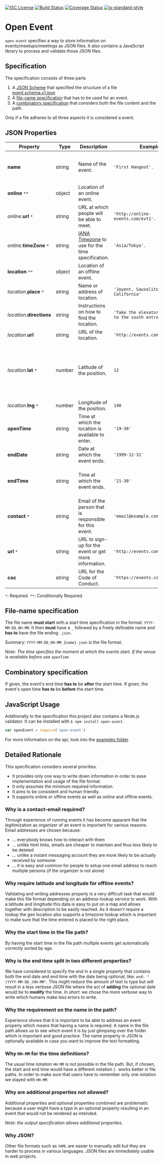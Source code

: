 [![ISC License](https://img.shields.io/badge/license-ISC-brightgreen.svg?style=flat)](https://tldrlegal.com/license/-isc-license)
[![Build Status](https://travis-ci.org/opengh/open-event.svg?branch=master)](https://travis-ci.org/opengh/open-event)
[![Coverage Status](https://coveralls.io/repos/github/opengh/open-event/badge.svg?branch=master)](https://coveralls.io/github/opengh/open-event?branch=master)
[![js-standard-style](https://img.shields.io/badge/code%20style-standard-brightgreen.svg)](http://standardjs.com/)

# Open Event
`open-event` specifies a way to store information on events/meetups/meetings 
as JSON files. It also contains a JavaScript library to process and validate
those JSON files.

## Specification
The specification consists of three parts

1. A [JSON Scheme](http://json-schema.org/) that specified the structure of a
file [event.schema.v1.json](https://github.com/opengh/open-event/blob/master/event.schema.v1.json)
2. A [file-name specification](#file-name-specification) that has to be used
for an event.
3. A [combinatory specification](#combinatory-specification) that considers
both the file content and the path.

Only if a file adheres to all three aspects it is considered a event.

## JSON Properties

| Property | Type | Description | Example | Note |
|----------|------|-------------|---------|------|
| **name** | string | Name of the event. | `'First Hangout'. ` | _If not given, it will default to {user}/{repo}/#{number-of-event}._ |
| **online** `**` | object | Location of an online event. |  |  |
| _online._**url** `*` | string | URL at which people will be able to meet. | `'http://online-events.com/evt1'.` |  |
| _online._**timeZone** `*` | string | [IANA Timezone](https://en.wikipedia.org/wiki/List_of_tz_database_time_zones) to use for the time specification. | `'Asia/Tokyo'.` |  |
| **location** `**` | object | Location of an offline event. |  |  |
| _location._**place** `*` | string | Name or address of location. | `'Joyent, Sausolito California'` |  |
| _location._**directions** | string | Instructions on how to find the location. | `'Take the elevator Nr. 3 next to the south entrance.'` |  |
| _location._**url** | string | URL of the location. | `'http://events.com/evt1'` |  |
| _location._**lat** `*` | number | Latitude of the position. | `12 ` | _Together with `lng` forms the geographic position of the event. The time-zone is evaluated using this position._ |
| _location._**lng** `*` | number | Longitude of the position. | `140` |  |
| **openTime** | string | Time at which the location is available to enter. | `'19-30'` |  |
| **endDate** | string | Date at which the event ends. | `'1999-12-31'` |  |
| **endTime** | string | Time at which the event ends. | `'21-30' ` | _Specifies together with endDate the finishing time of the event._ |
| **contact** `*` | string | Email of the person that is responsible for this event. | `'email@example.com'` |  |
| **url** `*` | string | URL to sign-up for the event or get more information. | `'http://events.com/evt1'` |  |
| **coc** | string | URL for the Code of Conduct. | `'https://events.com/coc.html'` |  |

 `*`: Required.
 `**`: Conditionally Required.

## File-name specification
The file name **must start** with a start time specification in the format:
`YYYY-MM-DD_HH-MM`. It then **must** have a `_` followed by a freely definable
name and **has to** have the file ending `.json`.

Summary: `YYYY-MM-DD_HH-MM_{name}.json` is the file format.

_Note: The time specifies the moment at which the events start. If the venue
is available before use `openTime`_

## Combinatory specification
If given, the event's end time **has to** be **after** the start time.
If given, the event's open time **has to** be **before** the start time. 

## JavaScript Usage
Additionally to the specification this project also contains a Node.js
validator. It can be installed with `$ npm install open-event`.

```JavaScript
var openEvent = require('open-event')
```

For more information on the api, look into the [examples folder](https://github.com/opengh/open-event/tree/master/example).

## Detailed Rationale
This specification considers several priorities.

- It provides only one way to write down information in order to ease 
implementation and usage of the file format.
- It only assumes the minimum required information.
- It aims to be consistent and human friendly.
- It supports online or offline events as well as online and offline events.

### Why is a contact-email required?
Through experience of running events it has become apparant that the 
legitimization as organizer of an event is important for various reasons.
Email addresses are chosen because:

- ... everybody knows how to interact with them
- ... unlike html links, emails are cheaper to maintain and thus less likely to be deleted
- ... unlike a instant messaging account they are more likely to be actually
received by someone
- ... it is easy and common for people to setup one email address to reach multiple persons (if the organizer is not alone)

### Why require latitude and longitude for offline events?
Validating and writing addresses properly is a very difficult task that would 
make this file format depending on an address-lookup service to work. With a
latitude and longitude this data is easy to put on a map and allows together
with description to be easily reached. As it doesn't require a lookup the geo
location also supports a timezone lookup which is important to make sure that
the time entered is placed to the right place.

### Why the start time in the file path?
By having the start time in the file path multiple events get automatically correctly sorted by age.

### Why is the end time split in two different properties?
We have considered to specify the end in a single property that contains both
the end date and end time with the date being optional, like:
`end: "(YYYY-MM-DD_)HH-MM"`. This might reduce the amount of text to type but 
will result in a less verbose JSON file where the act of __adding__ the 
optional date would be to __modify__ the time. _In short_: we chose the more 
verbose way to write which humans make less errors to write.

### Why the requirement on the name in the path?
Experience shows that it is important to be able to address an event properly
which means that having a name is required. A name in the file path allows us
to see which event it is by just glimpsing over the folder which is important 
and good practice. The name property in JSON is optionally available in case
you want to improve the text formatting.

### Why `HH-MM` for the time definitions?
The usual time notation `HH:MM` is not possible in the file path. But, if
chosen, the start and end time would have a different notation (`-` works
better in file paths. In order to make sure that users have to remember only
one notation we stayed with `HH-MM`.

### Why are additional properties not allowed?
Additional properties and optional properties combined are problematic because
a user might have a typo in an optional property resulting in an event that
would not be rendered as intended.

_Note: the output specification allows additional properties._

### Why JSON?
Other file formats such as `YAML` are easier to manually edit but they are
harder to process in various languages. JSON files are immediately usable
in web projects.
